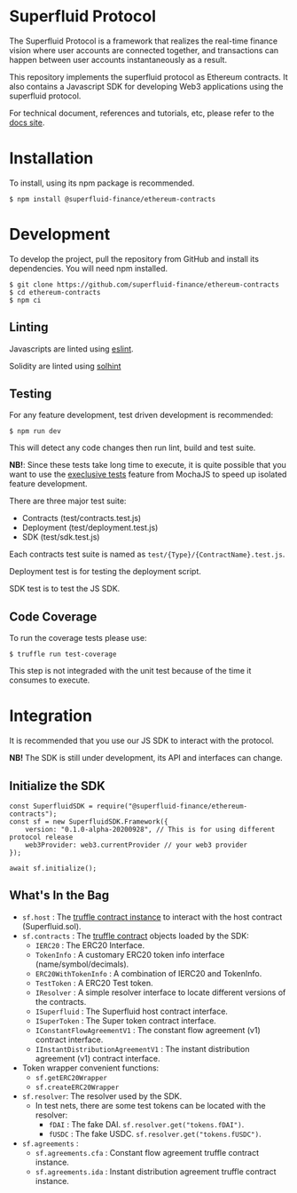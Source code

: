 Superfluid Protocol
===================

The Superfluid Protocol is a framework that realizes the real-time finance vision
where user accounts are connected together, and transactions can happen between
user accounts instantaneously as a result.

This repository implements the superfluid protocol as Ethereum contracts. It also
contains a Javascript SDK for developing Web3 applications using the superfluid
protocol.

For technical document, references and tutorials, etc, please refer to the
[docs site](http://docs.superfluid.finance/).

Installation
============

To install, using its npm package is recommended.

```
$ npm install @superfluid-finance/ethereum-contracts
```

Development
===========

To develop the project, pull the repository from GitHub and install its
dependencies. You will need npm installed.

```
$ git clone https://github.com/superfluid-finance/ethereum-contracts
$ cd ethereum-contracts
$ npm ci
```

Linting
-------

Javascripts are linted using [eslint](https://eslint.org/).

Solidity are linted using [solhint](https://protofire.github.io/solhint/)

Testing
-------

For any feature development, test driven development is recommended:

```
$ npm run dev
```

This will detect any code changes then run lint, build and test suite.

**NB!**: Since these tests take long time to execute, it is quite possible
that you want to use the [execlusive tests](https://mochajs.org/#exclusive-tests)
feature from MochaJS to speed up isolated feature development.

There are three major test suite:

- Contracts (test/contracts.test.js)
- Deployment (test/deployment.test.js)
- SDK (test/sdk.test.js)

Each contracts test suite is named as `test/{Type}/{ContractName}.test.js`.

Deployment test is for testing the deployment script.

SDK test is to test the JS SDK.

Code Coverage
--------------

To run the coverage tests please use:

```
$ truffle run test-coverage
```

This step is not integraded with the unit test because of the time it consumes to execute.

Integration
===========

It is recommended that you use our JS SDK to interact with the protocol.

**NB!** The SDK is still under development, its API and interfaces can change.

Initialize the SDK
------------------


```
const SuperfluidSDK = require("@superfluid-finance/ethereum-contracts");
const sf = new SuperfluidSDK.Framework({
    version: "0.1.0-alpha-20200928", // This is for using different protocol release
    web3Provider: web3.currentProvider // your web3 provider
});

await sf.initialize();
```

What's In the Bag
--------------------

* `sf.host` : The [truffle contract instance](https://www.trufflesuite.com/docs/truffle/getting-started/interacting-with-your-contracts)
to interact with the host contract (Superfluid.sol).
* `sf.contracts` : The [truffle contract](https://www.trufflesuite.com/docs/truffle/reference/contract-abstractions) objects loaded by the SDK:
  - `IERC20` : The ERC20 Interface.
  - `TokenInfo` : A customary ERC20 token info interface (name/symbol/decimals).
  - `ERC20WithTokenInfo` : A combination of IERC20 and TokenInfo.
  - `TestToken` : A ERC20 Test token.
  - `IResolver` : A simple resolver interface to locate different versions of the contracts.
  - `ISuperfluid` : The Superfluid host contract interface.
  - `ISuperToken` : The Super token contract interface.
  - `IConstantFlowAgreementV1` : The constant flow agreement (v1) contract interface.
  - `IInstantDistributionAgreementV1` : The instant distribution agreement (v1) contract interface.
* Token wrapper convenient functions:
  - `sf.getERC20Wrapper`
  - `sf.createERC20Wrapper`
* `sf.resolver`: The resolver used by the SDK.
  - In test nets, there are some test tokens can be located with the resolver:
    - `fDAI` : The fake DAI. `sf.resolver.get("tokens.fDAI")`.
    - `fUSDC` : The fake USDC. `sf.resolver.get("tokens.fUSDC")`.
* `sf.agreements` :
  - `sf.agreements.cfa` : Constant flow agreement truffle contract instance.
  - `sf.agreements.ida` : Instant distribution agreement truffle contract instance.
